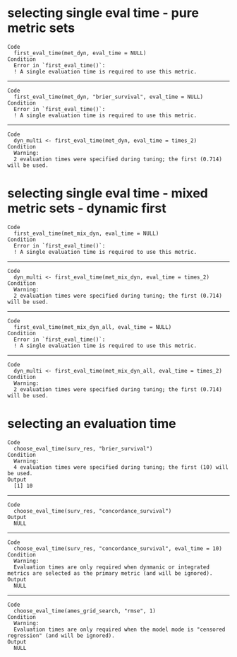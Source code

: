 # selecting single eval time - pure metric sets

    Code
      first_eval_time(met_dyn, eval_time = NULL)
    Condition
      Error in `first_eval_time()`:
      ! A single evaluation time is required to use this metric.

---

    Code
      first_eval_time(met_dyn, "brier_survival", eval_time = NULL)
    Condition
      Error in `first_eval_time()`:
      ! A single evaluation time is required to use this metric.

---

    Code
      dyn_multi <- first_eval_time(met_dyn, eval_time = times_2)
    Condition
      Warning:
      2 evaluation times were specified during tuning; the first (0.714) will be used.

# selecting single eval time - mixed metric sets - dynamic first

    Code
      first_eval_time(met_mix_dyn, eval_time = NULL)
    Condition
      Error in `first_eval_time()`:
      ! A single evaluation time is required to use this metric.

---

    Code
      dyn_multi <- first_eval_time(met_mix_dyn, eval_time = times_2)
    Condition
      Warning:
      2 evaluation times were specified during tuning; the first (0.714) will be used.

---

    Code
      first_eval_time(met_mix_dyn_all, eval_time = NULL)
    Condition
      Error in `first_eval_time()`:
      ! A single evaluation time is required to use this metric.

---

    Code
      dyn_multi <- first_eval_time(met_mix_dyn_all, eval_time = times_2)
    Condition
      Warning:
      2 evaluation times were specified during tuning; the first (0.714) will be used.

# selecting an evaluation time

    Code
      choose_eval_time(surv_res, "brier_survival")
    Condition
      Warning:
      4 evaluation times were specified during tuning; the first (10) will be used.
    Output
      [1] 10

---

    Code
      choose_eval_time(surv_res, "concordance_survival")
    Output
      NULL

---

    Code
      choose_eval_time(surv_res, "concordance_survival", eval_time = 10)
    Condition
      Warning:
      Evaluation times are only required when dynmanic or integrated metrics are selected as the primary metric (and will be ignored).
    Output
      NULL

---

    Code
      choose_eval_time(ames_grid_search, "rmse", 1)
    Condition
      Warning:
      Evaluation times are only required when the model mode is "censored regression" (and will be ignored).
    Output
      NULL

